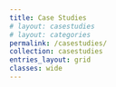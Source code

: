 ```yaml
---
title: Case Studies
# layout: casestudies
# layout: categories
permalink: /casestudies/
collection: casestudies
entries_layout: grid
classes: wide
---
```


